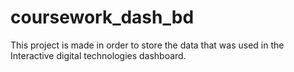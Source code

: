 # coursework_dash_bd
This project is made in order to store the data that was used in the Interactive digital technologies dashboard.
